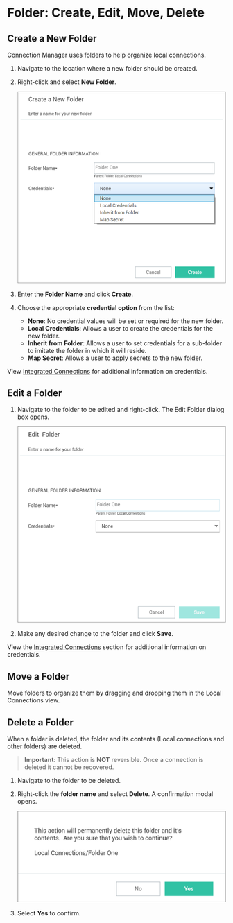 [title]: # (Folder Editing)
[tags]: # (folder)
[priority]: # (501)

# Folder: Create, Edit, Move, Delete

## Create a New Folder

Connection Manager uses folders to help organize local connections.

1. Navigate to the location where a new folder should be created.
1. Right-click and select __New Folder__.

   ![Create a new Folder](images/folder-1.png "Create a New Folder page")
1. Enter the __Folder Name__ and click __Create__.
1. Choose the appropriate __credential option__ from the list:

   * __None__: No credential values will be set or required for the new folder.
   * __Local Credentials__: Allows a user to create the credentials for the new folder.
   * __Inherit from Folder__: Allows a user to set credentials for a sub-folder to imitate the folder in which it will reside.
   * __Map Secret__: Allows a user to apply secrets to the new folder.

View [Integrated Connections](connections/integrated-conn/index.md) for additional information on credentials.

## Edit a Folder

1. Navigate to the folder to be edited and right-click. The Edit Folder dialog box opens.

   ![Edit a Folder](images/folder-2.png "Edit a Folder page")

2. Make any desired change to the folder and click __Save__.

View the [Integrated Connections](connections/integrated-conn/index.md) section for additional information on credentials.

## Move a Folder

Move folders to organize them by dragging and dropping them in the Local Connections view.

## Delete a Folder

When a folder is deleted, the folder and its contents (Local connections and other folders) are deleted.

>**Important**: This action is __NOT__ reversible. Once a connection is deleted it cannot be recovered.

1. Navigate to the folder to be deleted.
1. Right-click the __folder name__ and select __Delete__. A confirmation modal opens.

   ![Confirm](images/folder-3.png "Confirm the folder delete")
1. Select __Yes__ to confirm.
